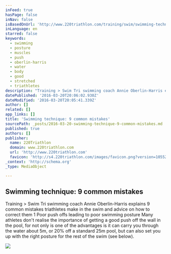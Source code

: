 ```yaml
---
inFeed: true
hasPage: false
inNav: false
isBasedOnUrl: 'http://www.220triathlon.com/training/swim/swimming-technique-9-common-mistakes/10853.html'
inLanguage: en
starred: false
keywords:
  - swimming
  - posture
  - muscles
  - push
  - oberlin-harris
  - water
  - body
  - good
  - stretched
  - triathletes
description: "Training > Swim Tri swimming coach Annie Oberlin-Harris explains 9 common mistakes triathletes make in the swim and advice on how to correct them 1 Poor push offs leading to poor swimming posture Many athletes don't realise the importance of getting a good push off the wall in the pool, for not only is one of the advantages is it can carry you through the water about 5m, or 20% off a standard 25m pool, but can also set you up with the right posture for the rest of the swim (see below)."
datePublished: '2016-03-20T20:06:02.930Z'
dateModified: '2016-03-20T20:05:41.339Z'
author: []
related: []
app_links: []
title: 'Swimming technique: 9 common mistakes'
sourcePath: _posts/2016-03-20-swimming-technique-9-common-mistakes.md
published: true
authors: []
publisher:
  name: 220Triathlon
  domain: www.220triathlon.com
  url: 'http://www.220triathlon.com'
  favicon: 'http://s4.220triathlon.com/images/favicon.png?version=10552722710'
_context: 'http://schema.org'
_type: MediaObject

---
```

<article style=""><h1>Swimming technique: 9 common mistakes</h1><p>Training &gt; Swim Tri swimming coach Annie Oberlin-Harris explains 9 common mistakes triathletes make in the swim and advice on how to correct them 1 Poor push offs leading to poor swimming posture Many athletes don't realise the importance of getting a good push off the wall in the pool, for not only is one of the advantages is it can carry you through the water about 5m, or 20% off a standard 25m pool, but can also set you up with the right posture for the rest of the swim (see below).</p><img src="http://www.220triathlon.com/uploads/images/ArticleMain/12734.jpg" /></article>